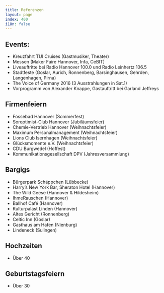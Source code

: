 ```yaml
---
title: Referenzen
layout: page
index: 400
i18n: false
---
```



Events:
---------------------  
* Kreuzfahrt TUI Cruises (Gastmusiker, Theater)
* Messen (Maker Faire Hannover, Infa, CeBIT)
* Liveauftritte bei Radio Hannover 100.0 und Radio Leinhertz 106.5
* Stadtfeste (Goslar, Aurich, Ronnenberg, Barsinghausen, Gehrden, Langenhagen, Pirna) 
* The Voice of Germany 2016 (3 Ausstrahlungen in Sat.1)
* Vorprogramm von Alexander Knappe, Gastauftritt bei Garland Jeffreys

Firmenfeiern
------------
* Fössebad Hannover (Sommerfest)
* Soroptimist-Club Hannover (Jubiläumsfeier)
* Chemie-Vertrieb Hannover (Weihnachtsfeier)
* Maximum Personalmanagement (Weihnachtsfeier)
* Lions Club Isernhagen (Weihnachtsfeier)
* Glücksmomente e.V. (Weihnachtsfeier)
* CDU Burgwedel (Hoffest)
* Kommunikationsgesellschaft DPV (Jahresversammlung)

Bargigs
-------
* Bürgerpark Schäppchen (Lübbecke)
* Harry’s New York Bar, Sheraton Hotel (Hannover)
* The Wild Geese (Hannover & Hildesheim)
* IhmeRauschen (Hannover)
* Ballhof Café (Hannover)
* Kulturpalast Linden (Hannover)
* Altes Gericht (Ronnenberg)
* Celtic Inn (Goslar)
* Gasthaus am Hafen (Nienburg)
* Lindeneck (Sulingen)

Hochzeiten
----------
* Über 40

Geburtstagsfeiern
-------------------------
* Über 30





